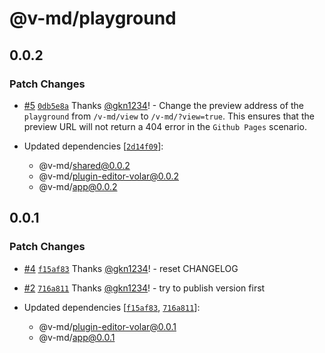 # @v-md/playground

## 0.0.2

### Patch Changes

- [#5](https://github.com/v-md/v-md/pull/5) [`0db5e8a`](https://github.com/v-md/v-md/commit/0db5e8a4a65cc209c5363a33037f4c237b8872f9) Thanks [@gkn1234](https://github.com/gkn1234)! - Change the preview address of the `playground` from `/v-md/view` to `/v-md/?view=true`. This ensures that the preview URL will not return a 404 error in the `Github Pages` scenario.

- Updated dependencies [[`2d14f09`](https://github.com/v-md/v-md/commit/2d14f09f14e9d1bd14f4a40e1b11a7beb6e4eca6)]:
  - @v-md/shared@0.0.2
  - @v-md/plugin-editor-volar@0.0.2
  - @v-md/app@0.0.2

## 0.0.1

### Patch Changes

- [#4](https://github.com/v-md/v-md/pull/4) [`f15af83`](https://github.com/v-md/v-md/commit/f15af83da041f6eb5eb100c63e6d8de93fd70776) Thanks [@gkn1234](https://github.com/gkn1234)! - reset CHANGELOG

- [#2](https://github.com/v-md/v-md/pull/2) [`716a811`](https://github.com/v-md/v-md/commit/716a8114a4559a475ac2fe24133a5b71f4bcff8f) Thanks [@gkn1234](https://github.com/gkn1234)! - try to publish version first

- Updated dependencies [[`f15af83`](https://github.com/v-md/v-md/commit/f15af83da041f6eb5eb100c63e6d8de93fd70776), [`716a811`](https://github.com/v-md/v-md/commit/716a8114a4559a475ac2fe24133a5b71f4bcff8f)]:
  - @v-md/plugin-editor-volar@0.0.1
  - @v-md/app@0.0.1
